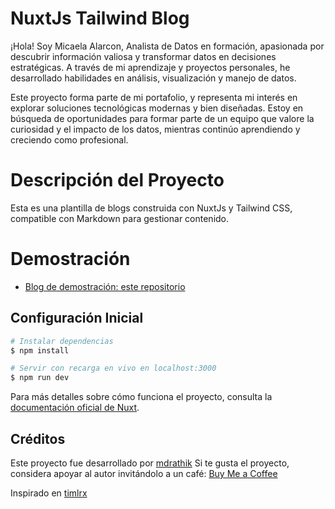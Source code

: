 # NuxtJs Tailwind Blog

¡Hola! Soy Micaela Alarcon, Analista de Datos en formación, apasionada por descubrir información valiosa y transformar datos en decisiones estratégicas. A través de mi aprendizaje y proyectos personales, he desarrollado habilidades en análisis, visualización y manejo de datos.

Este proyecto forma parte de mi portafolio, y representa mi interés en explorar soluciones tecnológicas modernas y bien diseñadas. Estoy en búsqueda de oportunidades para formar parte de un equipo que valore la curiosidad y el impacto de los datos, mientras continúo aprendiendo y creciendo como profesional.


# Descripción del Proyecto

Esta es una plantilla de blogs construida con NuxtJs y Tailwind CSS, compatible con Markdown para gestionar contenido.

# Demostración

- [Blog de demostración: este repositorio](https://nuxt-tailwind-blog.netlify.app)

## Configuración Inicial

```bash
# Instalar dependencias
$ npm install

# Servir con recarga en vivo en localhost:3000  
$ npm run dev

```

Para más detalles sobre cómo funciona el proyecto, consulta la [documentación oficial de Nuxt](https://nuxtjs.org).

## Créditos

Este proyecto fue desarrollado por [mdrathik](https://github.com/mdrathik)
Si te gusta el proyecto, considera apoyar al autor invitándolo a un café: [Buy Me a Coffee](https://buymeacoffee.com/mdrathik)

Inspirado en [timlrx](https://github.com/timlrx/tailwind-nextjs-starter-blog)